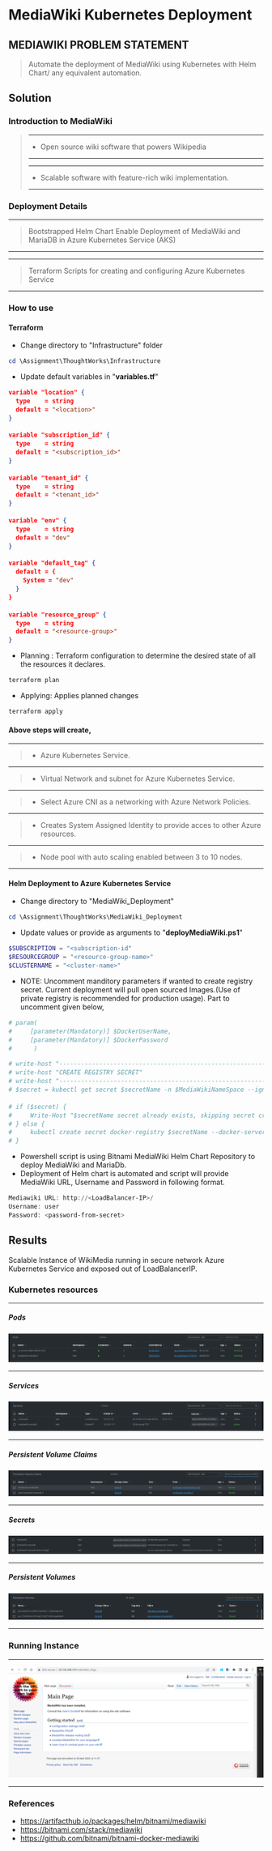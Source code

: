 # MediaWiki Kubernetes Deployment

## MEDIAWIKI PROBLEM STATEMENT
 > Automate the deployment of MediaWiki using Kubernetes with Helm Chart/ any equivalent automation.
 
## Solution
### Introduction to MediaWiki
> 
> ***
>  * Open source wiki software that powers Wikipedia
> ***
> 
> ***
> * Scalable software with feature-rich wiki implementation.
> ***
> 


### Deployment Details

***
> Bootstrapped Helm Chart Enable Deployment of MediaWiki and MariaDB in Azure Kubernetes Service (AKS)
***

***
> Terraform Scripts for creating and configuring Azure Kubernetes Service
***

### How to use

#### Terraform

* Change directory to "Infrastructure" folder
```powershell
cd \Assignment\ThoughtWorks\Infrastructure
```
* Update default variables in "**variables.tf**"
```json
variable "location" {
  type    = string
  default = "<location>"
}

variable "subscription_id" {
  type    = string
  default = "<subscription_id>"
}

variable "tenant_id" {
  type    = string
  default = "<tenant_id>"
}

variable "env" {
  type    = string
  default = "dev"
}

variable "default_tag" {
  default = {
    System = "dev"
  }
}

variable "resource_group" {
  type    = string
  default = "<resource-group>"
}
```
* Planning : Terraform configuration to determine the desired state of all the resources it declares.
```powershell
terraform plan
```
* Applying: Applies planned changes 
```powershell
terraform apply
```

#### Above steps will create,
***
>  * Azure Kubernetes Service.
***

>  * Virtual Network and subnet for Azure Kubernetes Service.

***
>  * Select Azure CNI as a networking with Azure Network Policies.
***
>  * Creates System Assigned Identity to provide acces to other Azure resources.
***
>  * Node pool with auto scaling enabled between 3 to 10 nodes.
***

#### Helm Deployment to Azure Kubernetes Service
* Change directory to "MediaWiki_Deployment"
```powershell
cd \Assignment\ThoughtWorks\MediaWiki_Deployment
```
* Update values or provide as arguments to "**deployMediaWiki.ps1**"
```powershell
$SUBSCRIPTION = "<subscription-id"
$RESOURCEGROUP = "<resource-group-name>"
$CLUSTERNAME = "<cluster-name>"
```
* NOTE: Uncomment manditory parameters if wanted to create registry secret. Current deployment will pull open sourced Images.(Use of private registry is recommended for production usage).
Part to uncomment given below,
```powershell
# param(
#     [parameter(Mandatory)] $DockerUserName,
#     [parameter(Mandatory)] $DockerPassword
#      )
```
```powershell
# write-host "--------------------------------------------------------------"
# write-host "CREATE REGISTRY SECRET"
# write-host "--------------------------------------------------------------"
# $secret = kubectl get secret $secretName -n $MediaWikiNameSpace --ignore-not-found

# if ($secret) {
#     Write-Host "$secretName secret already exists, skipping secret creation"
# } else {
#     kubectl create secret docker-registry $secretName --docker-server=<registry-name> --docker-username=$DockerUserName --docker-password=$DockerPassword --docker-email=$DockerUserName -n $MediaWikiNameSpace 
# }
```
* Powershell script is using Bitnami MediaWiki Helm Chart Repository to deploy MediaWiki and MariaDb.
* Deployment of Helm chart is automated and script will provide MediaWiki URL, Username and Password in following format.
```powershell
Mediawiki URL: http://<LoadBalancer-IP>/
Username: user
Password: <password-from-secret>
```
## Results
Scalable Instance of WikiMedia running in secure network Azure Kubernetes Service and exposed out of LoadBalancerIP.

### Kubernetes resources
 
***
##### Pods
![](Images/Pods.PNG)
***
##### Services
![](Images/Services.PNG)
***
##### Persistent Volume Claims
![](Images/PVC.PNG)
***
##### Secrets
![](Images/Secrets.PNG)
***
##### Persistent Volumes
![](Images/PV.PNG)
***

### Running Instance
***
![](Images/Instance.PNG)
***

### References 
* https://artifacthub.io/packages/helm/bitnami/mediawiki
* https://bitnami.com/stack/mediawiki
* https://github.com/bitnami/bitnami-docker-mediawiki













